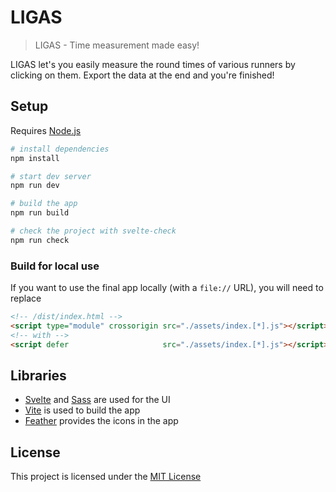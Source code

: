 # LIGAS

> LIGAS - Time measurement made easy!

LIGAS let's you easily measure the round times
of various runners by clicking on them. Export the data
at the end and you're finished!

## Setup

Requires [Node.js](https://nodejs.org/)

```bash
# install dependencies
npm install

# start dev server
npm run dev

# build the app
npm run build

# check the project with svelte-check
npm run check
```

### Build for local use

If you want to use the final app locally (with a `file://` URL), you will need to replace

<!-- prettier-ignore -->
```html
<!-- /dist/index.html -->
<script type="module" crossorigin src="./assets/index.[*].js"></script>
<!-- with -->
<script defer                     src="./assets/index.[*].js"></script>
```

## Libraries

- [Svelte](https://svelte.dev/) and [Sass](https://sass-lang.com/) are used for the UI
- [Vite](https://vitejs.dev/) is used to build the app
- [Feather](http://feathericons.com/) provides the icons in the app

## License

This project is licensed under the
[MIT License](https://github.com/tametsi/ligas/blob/main/LICENSE)
